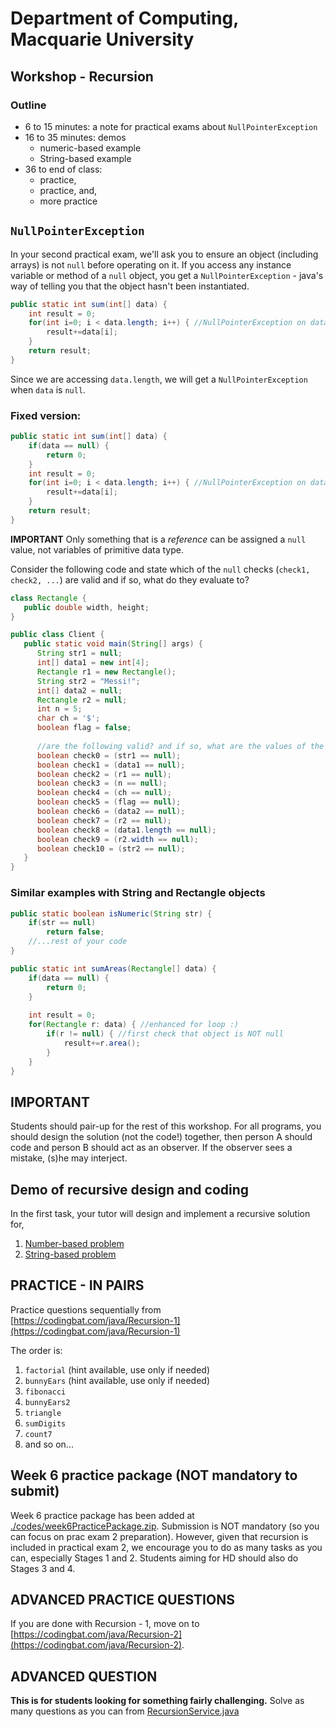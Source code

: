 # Department of Computing, Macquarie University

## Workshop - Recursion

### Outline

- 6 to 15 minutes: a note for practical exams about `NullPointerException`
- 16 to 35 minutes: demos
	- numeric-based example
	- String-based example
- 36 to end of class: 
	- practice,
	- practice, and, 
	- more practice

## `NullPointerException`

In your second practical exam, we'll ask you to ensure an object (including arrays) is not `null` before operating on it. If you access any instance variable or method of a `null` object, you get a `NullPointerException` - java's way of telling you that the object hasn't been instantiated.

```java
public static int sum(int[] data) {
	int result = 0;
	for(int i=0; i < data.length; i++) { //NullPointerException on data.length
		result+=data[i];
	}
	return result;
}
```

Since we are accessing `data.length`, we will get a `NullPointerException` when `data` is `null`.

### Fixed version:

```java
public static int sum(int[] data) {
	if(data == null) {
		return 0;
	}
	int result = 0;
	for(int i=0; i < data.length; i++) { //NullPointerException on data.length
		result+=data[i];
	}
	return result;
}
```

**IMPORTANT** Only something that is a *reference* can be assigned a `null` value, not variables of primitive data type.

Consider the following code and state which of the `null` checks (`check1, check2, ...`) are valid and if so, what do they evaluate to?

```java
class Rectangle {
   public double width, height;
}
```

```java
public class Client {
   public static void main(String[] args) {
      String str1 = null;
      int[] data1 = new int[4];
      Rectangle r1 = new Rectangle();
      String str2 = "Messi!";
      int[] data2 = null;
      Rectangle r2 = null;
      int n = 5;
      char ch = '$';
      boolean flag = false;
      
      //are the following valid? and if so, what are the values of the boolean variables
      boolean check0 = (str1 == null);
      boolean check1 = (data1 == null); 
      boolean check2 = (r1 == null);
      boolean check3 = (n == null);
      boolean check4 = (ch == null);
      boolean check5 = (flag == null);
      boolean check6 = (data2 == null); 
      boolean check7 = (r2 == null);
      boolean check8 = (data1.length == null); 
      boolean check9 = (r2.width == null);
      boolean check10 = (str2 == null);
   }
}
```   

### Similar examples with String and Rectangle objects

```java
public static boolean isNumeric(String str) {
	if(str == null)
		return false;
	//...rest of your code
}
```

```java
public static int sumAreas(Rectangle[] data) {
	if(data == null) {
		return 0;
	}
	
	int result = 0;
	for(Rectangle r: data) { //enhanced for loop :)
		if(r != null) { //first check that object is NOT null
			result+=r.area();
		}
	}
}
```

## IMPORTANT

Students should pair-up for the rest of this workshop. For all programs, you should design the solution (not the code!) together, then person A should code and person B should act as an observer. If the observer sees a mistake, (s)he may interject.

## Demo of recursive design and coding

In the first task, your tutor will design and implement a recursive solution for,

1. [Number-based problem](https://codingbat.com/prob/p163932) 
2. [String-based problem](https://codingbat.com/prob/p170371)

## PRACTICE - IN PAIRS

Practice questions sequentially from [https://codingbat.com/java/Recursion-1](https://codingbat.com/java/Recursion-1)

The order is:

1. `factorial` (hint available, use only if needed)
2. `bunnyEars` (hint available, use only if needed)
3. `fibonacci`
4. `bunnyEars2`
5. `triangle`
6. `sumDigits`
7. `count7`
8. and so on...

## Week 6 practice package (NOT mandatory to submit)

Week 6 practice package has been added at [./codes/week6PracticePackage.zip](./codes/week6PracticePackage.zip). Submission is NOT mandatory (so you can focus on prac exam 2 preparation). However, given that recursion is included in practical exam 2, we encourage you to do as many tasks as you can, especially Stages 1 and 2. Students aiming for HD should also do Stages 3 and 4.

## ADVANCED PRACTICE QUESTIONS

If you are done with Recursion - 1, move on to [https://codingbat.com/java/Recursion-2](https://codingbat.com/java/Recursion-2).

## ADVANCED QUESTION

**This is for students looking for something fairly challenging.**
Solve as many questions as you can from [RecursionService.java](./codes/RecursionService.java)
